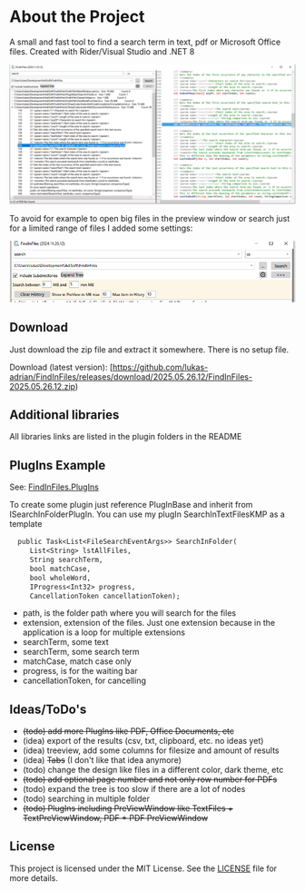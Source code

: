 # About the Project

A small and fast tool to find a search term in text, pdf or Microsoft Office files. Created with Rider/Visual Studio and .NET 8

![main.png](images/mainwindow.png)

To avoid for example to open big files in the preview window or search just for a limited range of files I added some settings:


![settings.png](images/settings.png)

## Download

Just download the zip file and extract it somewhere. There is no setup file.

Download (latest version): [https://github.com/lukas-adrian/FindInFiles/releases/download/2025.05.26.12/FindInFiles-2025.05.26.12.zip)

## Additional libraries

All libraries links are listed in the plugin folders in the README

## PlugIns Example

See: [FindInFiles.PlugIns](https://github.com/lukas-adrian/FindInFiles.PlugIns)

To create some plugin just reference PlugInBase and inherit from ISearchInFolderPlugIn.
You can use my plugIn SearchInTextFilesKMP as a template

      public Task<List<FileSearchEventArgs>> SearchInFolder(
         List<String> lstAllFiles,
         String searchTerm,
         bool matchCase,
         bool wholeWord,
         IProgress<Int32> progress,
         CancellationToken cancellationToken);

* path, is the folder path where you will search for the files
* extension, extension of the files. Just one extension because in the application is a loop for multiple extensions
* searchTerm, some text
* searchTerm, some search term
* matchCase, match case only
* progress, is for the waiting bar
* cancellationToken, for cancelling

## Ideas/ToDo's

* ~~(todo) add more PlugIns like PDF, Office Documents, etc~~
* (idea) export of the results (csv, txt, clipboard, etc. no ideas yet)
* (idea) treeview, add some columns for filesize and amount of results
* (idea) ~~Tabs~~ (I don't like that idea anymore)
* (todo) change the design like files in a different color, dark theme, etc
* ~~(todo) add optional page number and not only row number for PDFs~~
* (todo) expand the tree is too slow if there are a lot of nodes
* (todo) searching in multiple folder
* ~~(todo) PlugIns including PreViewWindow like TextFiles + TextPreViewWindow, PDF + PDF PreViewWindow~~

## License

This project is licensed under the MIT License. See the [LICENSE](LICENSE.md) file for more details.
